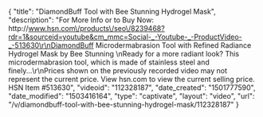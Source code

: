 {
    "title": "DiamondBuff Tool with Bee Stunning Hydrogel Mask",
    "description": "For More Info or to Buy Now: http:\/\/www.hsn.com\/products\/seo\/8239468?rdr=1&sourceid=youtube&cm_mmc=Social-_-Youtube-_-ProductVideo-_-513630\r\nDiamondBuff Microdermabrasion Tool with Refined Radiance Hydrogel Mask by Bee Stunning \nReady for a more radiant look? This microdermabrasion tool, which is made of stainless steel and finely...\r\nPrices shown on the previously recorded video may not represent the current price.  View hsn.com to view the current selling price. HSN Item #513630",
    "videoid": "112328187",
    "date_created": "1501777590",
    "date_modified": "1503416164",
    "type": "captivate",
    "layout": "video",
    "url": "\/v\/diamondbuff-tool-with-bee-stunning-hydrogel-mask\/112328187"
}